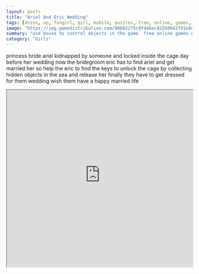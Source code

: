 ```yaml
---
layout: posts
title: "Ariel And Eric Wedding"
tags: [dress, up, fungirl, girl, mobile, puzzles, free, online, games, oyna, game, free, games, play, play, games]
image: "https://img.gamedistribution.com/90882275c9f446ec92550942f91e0d6c-512x512.jpeg"
summary: "use mouse to control objects in the game  free online games oyna game free games play play games"
category: "Girls"
---
```


princess bride ariel kidnapped by someone and locked inside the cage day before her wedding now the bridegroom eric has to find ariel and get married her so help the eric to find the keys to unlock the cage by collecting hidden objects in the sea and release her finally they have to get dressed for them wedding wish them have a happy married life

<iframe width="100%" height="480px;" src="https://html5.gamedistribution.com/90882275c9f446ec92550942f91e0d6c/"></iframe>